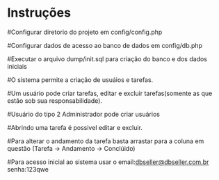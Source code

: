 # Instruções

#Configurar diretorio do projeto em config/config.php

#Configurar dados de acesso ao banco de dados em config/db.php

#Executar o arquivo dump/init.sql para criação do banco e dos dados iniciais

#O sistema permite a criação de usuáios e tarefas.

#Um usuário pode criar tarefas, editar e excluir tarefas(somente as que estão sob sua responsabilidade).

#Usuário do tipo 2 Administrador pode criar usuários

#Abrindo uma tarefa é possivel editar e excluir.

#Para alterar o andamento da tarefa basta arrastar para a coluna em questão (Tarefa -> Andamento -> Conclúido)

#Para acesso inicial ao sistema usar o email:dbseller@dbseller.com.br senha:123qwe

